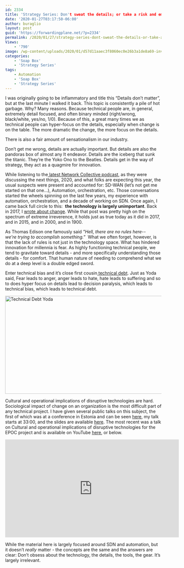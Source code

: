 ```yaml
---
id: 2334
title: 'Strategy Series: Don't sweat the details; or take a risk and embrace change'
date: '2020-01-27T03:17:50-06:00'
author: buraglio
layout: post
guid: 'https://forwardingplane.net/?p=2334'
permalink: /2020/01/27/strategy-series-dont-sweat-the-details-or-take-a-risk-and-embrace-change/
Views:
    - '790'
image: /wp-content/uploads/2020/01/d57d11aaec3f8060ec0e26b3a1de8a69-inventors-heroes.jpg
categories:
    - 'Soap Box'
    - 'Strategy Series'
tags:
    - Automation
    - 'Soap Box'
    - 'Strategy Series'
---
```


I was originally going to be inflammatory and title this “Details don’t matter”, but at the last minute I walked it back. This topic is consistently a pile of hot garbage. Why? Many reasons. Because technical people are, in general, extremely detail focused, and often binary minded (right/wrong, black/white, yes/no, 1/0). Because of this, a great many times we as technical people can hyper-focus on the details, especially when change is on the table. The more dramatic the change, the more focus on the details.

There is also a fair amount of sensationalism in our industry.

Don’t get me wrong, details are actually important. But details are also the pandoras box of almost any It endeavor. Details are the iceberg that sunk the titanic. They’re the Yoko Ono to the Beatles. Details get in the way of strategy, they act as a quagmire for innovation.

While listening to the<a href="https://networkcollective.com/2020/01/cr-casey-wollmann/"> latest Network Collective podcast</a>, as they were discussing the next things, 2020, and what folks are expecting this year, the usual suspects were present and accounted for: SD-WAN (let’s not get me started on that one…), Automation, orchestration, etc. Those conversations started the wheels spinning on the last few years, my experience with automation, orchestration, and a decade of working on SDN. Once again, I came back full circle to this:  <strong>the technology is largely unimportant</strong>. Back in 2017, I <a href="https://forwardingplane.net/2017/12/07/speculation-obvious-stuff-changes-freak/">wrote about change</a>. While that post was pretty high on the spectrum of extreme irreverence, it holds just as true today as it did in 2017, and in 2015, and in 2000, and in 1900.

As Thomas Edison one famously said<i> "Hell, there are no rules here-- we're trying to accomplish something.”  </i>What we often forget, however, is that the lack of rules is not just in the technology space. What has hindered innovation for millennia is fear. As highly functioning technical people, we tend to gravitate toward details - and more specifically understanding those details - for comfort. That human nature of needing to comprehend what we do at a deep level is a double edged sword.

Enter technical bias and it’s close first cousin<a href="https://en.wikipedia.org/wiki/Technical_debt"> technical debt</a>. Just as Yoda said, Fear leads to anger, anger leads to hate, hate leads to suffering and so to does hyper focus on details lead to decision paralysis, which leads to technical bias, which leads to technical debt.

<img style="display: block; margin-left: auto; margin-right: auto;" title="Technical Debt Yoda.png" src="https://forwardingplane.net/wp-content/uploads/2020/01/Technical-Debt-Yoda.png" alt="Technical Debt Yoda" width="599" height="315" border="0" />

Cultural and operational implications of disruptive technologies are hard. Sociological impact of change on an organization is the most difficult part of any technical project. I have given several public talks on this subject, the first of which was at a conference in Estonia and can be seen <a href="https://tnc19.geant.org/sessions/#s40">here</a>, my talk starts at 33:00, and the slides are available <a href="https://docs.google.com/presentation/d/19yl7ekV1qOM2KbrSD3i5ph9KmPg9R32m-G_6wNWduxg/edit#slide=id.g5ab0e1cc89_0_0">here</a>. The most recent was a talk on Cultural and operational implications of disruptive technologies for the EPOC project and is available on YouTube <a href="https://www.youtube.com/watch?v=5P98eOKDQAw">here</a>, or below.

<iframe src="https://www.youtube.com/embed/5P98eOKDQAw" width="560" height="315" frameborder="0" allowfullscreen="allowfullscreen"></iframe>

While the material here is largely focused around SDN and automation, but it doesn’t <em>really</em> matter - the concepts are the same and the answers are clear: Don’t obsess about the technology, the details, the tools, the gear. It’s largely irrelevant.